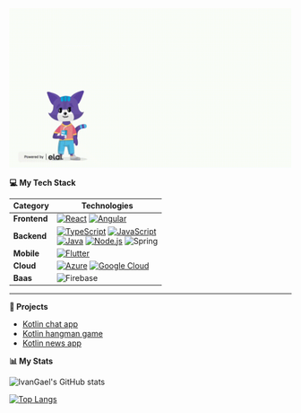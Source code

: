 <!--<h2 align="center">
  <img src="Earth.gif" width="24px">
  [![Présentation](treelink.png)](https://dai.ly/k1ittxJfoE6piTyXeyL)
  Welcome to my profile! I'm Ivan, a computer science student passionate about building apps.
  
</h2>-->

<img src="presentation.gif" width="724px">





<b> 💻 My Tech Stack</b>

| **Category** | **Technologies** |
| - | - |
**Frontend** | [![React](https://img.shields.io/static/v1?label=&message=React&color=61DAFB&logo=react&logoColor=FFFFFF)](https://reactjs.org/) [![Angular](https://img.shields.io/static/v1?label=&message=Angular&color=DD0031&logo=angular&logoColor=FFFFFF)](https://angularjs.org/)
**Backend** | [![TypeScript](https://img.shields.io/static/v1?label=&message=TypeScript&color=3178C6&logo=typescript&logoColor=FFFFFF)](https://www.typescriptlang.org/) [![JavaScript](https://img.shields.io/static/v1?label=&message=JavaScript&color=F7DF1E&logo=javascript&logoColor=FFFFFF)](https://www.javascript.com/) <br>[![Java](https://img.shields.io/static/v1?label=&message=Java&color=007396&logo=java&logoColor=FFFFFF)](https://www.java.com/) [![Node.js](https://img.shields.io/static/v1?label=&message=Node.js&color=339933&logo=nodedotjs&logoColor=FFFFFF)](https://nodejs.org/) ![Spring](https://img.shields.io/badge/spring-%236DB33F.svg?style=for-the-badge&logo=spring&logoColor=white) 
**Mobile** | [![Flutter](https://img.shields.io/static/v1?label=&message=Flutter&color=61DAFB&logo=flutter&logoColor=FFFFFF)](https://flutter.dev/)
**Cloud** | [![Azure](https://img.shields.io/static/v1?label=&message=Azure&color=4285F4&logo=microsoftazure&logoColor=FFFFFF)](https://portal.azure.com/) [![Google Cloud](https://img.shields.io/static/v1?label=&message=GCP&color=4285F4&logo=googlecloud&logoColor=FFFFFF)](https://cloud.google.com/) 
**Baas** | ![Firebase](https://img.shields.io/badge/firebase-%23039BE5.svg?style=for-the-badge&logo=firebase) 

----      


<b> 🎥 Projects</b>

- [Kotlin chat app](https://dai.ly/k6q9VhDTF54A9izCKhQ)
- [Kotlin hangman game](https://dai.ly/k6DWlnwRZdBPAozCKhS)
- [Kotlin news app](https://dai.ly/k39wE9DcSzfUrtzCKAL)






<b> 📊 My Stats</b>

![IvanGael's GitHub stats](https://github-readme-stats.vercel.app/api?username=IvanGael&show_icons=true&count_private=true&title_color=2ecc71&icon_color=2ecc71)

[![Top Langs](https://github-readme-stats.vercel.app/api/top-langs/?username=IvanGael&layout=compact)](https://github.com/IvanGael/github-readme-stats)
